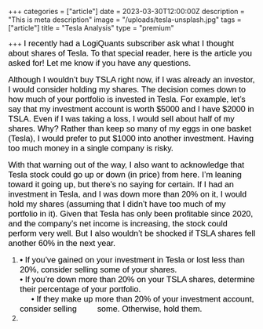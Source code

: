+++
categories = ["article"]
date = 2023-03-30T12:00:00Z
description = "This is meta description"
image = "/uploads/tesla-unsplash.jpg"
tags = ["article"]
title = "Tesla Analysis"
type = "premium"

+++
<span style="color:black"><span style="font-family:Arial; font-size:1.2em;">I recently had a LogiQuants subscriber ask what I thought about shares of Tesla. To that special reader, here is the article you asked for! Let me know if you have any questions.</span></span>

<span style="color:black"><span style="font-family:Arial; font-size:1.2em;">Although I wouldn’t buy TSLA right now, if I was already an investor, I would consider holding my shares. The decision comes down to how much of your portfolio is invested in Tesla. For example, let’s say that my investment account is worth $5000 and I have $2000 in TSLA. Even if I was taking a loss, I would sell about half of my shares. Why? Rather than keep so many of my eggs in one basket (Tesla), I would prefer to put $1000 into another investment. Having too much money in a single company is risky.</span></span>

<span style="color:black"><span style="font-family:Arial; font-size:1.2em;">With that warning out of the way, I also want to acknowledge that Tesla stock could go up or down (in price) from here. I’m leaning toward it going up, but there’s no saying for certain. If I had an investment in Tesla, and I was down more than 20% on it, I would hold my shares (assuming that I didn’t have too much of my portfolio in it). Given that Tesla has only been profitable since 2020, and the company’s net income is increasing, the stock could perform very well. But I also wouldn’t be shocked if TSLA shares fell another 60% in the next year.</span></span>

1. <span style="color:black"><span style="font-family:Arial; font-size:1.2em;">• If you’ve gained on your investment in Tesla or lost less than 20%, consider selling some of your shares.  
   • If you’re down more than 20% on your TSLA shares, determine their percentage of your portfolio.  
   **&nbsp;&nbsp;&nbsp;&nbsp;&nbsp;**• If they make up more than 20% of your investment account, consider selling **&nbsp;&nbsp;&nbsp;&nbsp;&nbsp;&nbsp;&nbsp;** some. Otherwise, hold them.
2. </span></span>